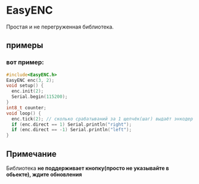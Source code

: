 # EasyENC
Простая и не перегруженная библиотека.
## примеры
### вот пример:

```cpp
#include<EasyENC.h>
EasyENC enc(3, 2);
void setup() {
  enc.init(2);
  Serial.begin(115200);
}
int8_t counter;
void loop() {
  enc.tick(2); // сколько срабатываний за 1 щелчёк(шаг) выдаёт энкодер
  if (enc.direct == 1) Serial.println("right");
  if (enc.direct == -1) Serial.println("left");
}
```
## Примечание
Библиотека **не поддерживает кнопку(просто не указывайте в обьекте), ждите обновления**
